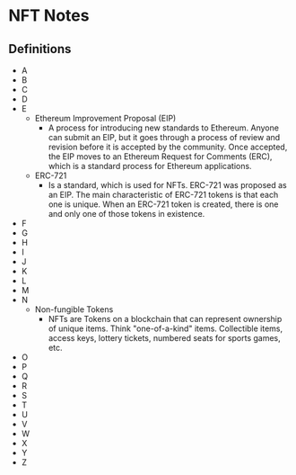 # NFT Notes

## Definitions

- A
- B
- C
- D
- E
  - Ethereum Improvement Proposal (EIP)
    - A process for introducing new standards to Ethereum. Anyone can submit an EIP, but it goes through a process of review and revision before it is accepted by the community. Once accepted, the EIP moves to an Ethereum Request for Comments (ERC), which is a standard process for Ethereum applications.
  - ERC-721
    - Is a standard, which is used for NFTs. ERC-721 was proposed as an EIP. The main characteristic of ERC-721 tokens is that each one is unique. When an ERC-721 token is created, there is one and only one of those tokens in existence.
- F
- G
- H
- I
- J
- K
- L
- M
- N
  - Non-fungible Tokens
    - NFTs are Tokens on a blockchain that can represent ownership of unique items. Think "one-of-a-kind" items. Collectible items, access keys, lottery tickets, numbered seats for sports games, etc.
- O
- P
- Q
- R
- S
- T
- U
- V
- W
- X
- Y
- Z
